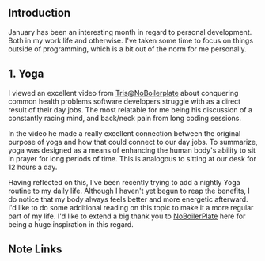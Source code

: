 

## Introduction
January has been an interesting month in regard to personal development. Both in my work life and otherwise. I've taken some time to focus on things outside of programming, which is a bit out of the norm for me personally. 


## 1. Yoga
I viewed an excellent video from [Tris@NoBoilerplate](https://www.youtube.com/watch?v=5gZdTZa8bOw) about conquering common health problems software developers struggle with as a direct result of their day jobs. The most relatable for me being his discussion of a constantly racing mind, and back/neck pain from long coding sessions. 

In the video he made a really excellent connection between the original purpose of yoga and how that could connect to our day jobs. To summarize, yoga was designed as a means of enhancing the human body's ability to sit in prayer for long periods of time. This is analogous to sitting at our desk for 12 hours a day.

Having reflected on this, I've been recently trying to add a nightly Yoga routine to my daily life. Although I haven't yet begun to reap the benefits, I do notice that my body always feels better and more energetic afterward. I'd like to do some additional reading on this topic to make it a more regular part of my life. I'd like to extend a big thank you to [NoBoilerPlate](https://www.youtube.com/@NoBoilerplate) here for being a huge inspiration in this regard.



## Note Links
